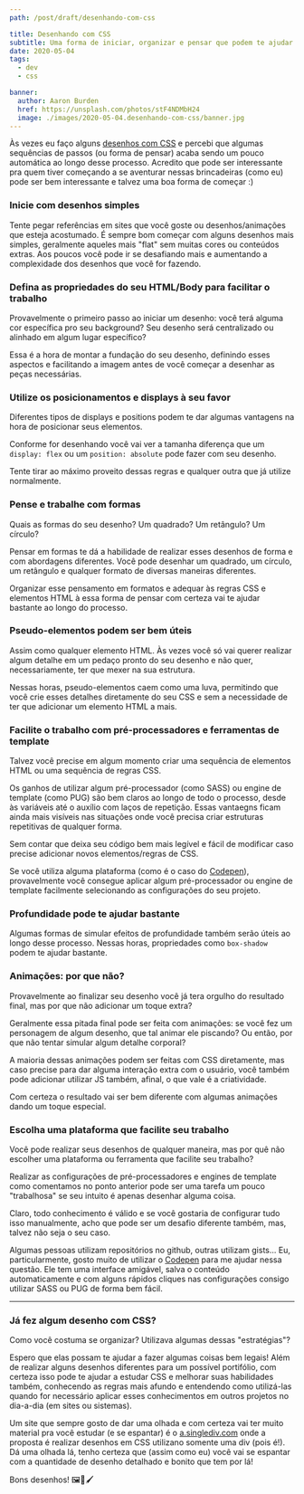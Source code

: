 ```yaml
---
path: /post/draft/desenhando-com-css

title: Desenhando com CSS
subtitle: Uma forma de iniciar, organizar e pensar que podem te ajudar a chegar em alguns resultados bem legais
date: 2020-05-04
tags:
  - dev
  - css

banner:
  author: Aaron Burden
  href: https://unsplash.com/photos/stF4NDMbH24
  image: ./images/2020-05-04.desenhando-com-css/banner.jpg
---
```


Às vezes eu faço alguns [desenhos com CSS](https://codepen.io/gabrieluizramos) e percebi que algumas sequências de passos (ou forma de pensar) acaba sendo um pouco automática ao longo desse processo. Acredito que pode ser interessante pra quem tiver começando a se aventurar nessas brincadeiras (como eu) pode ser bem interessante e talvez uma boa forma de começar :)

### Inicie com desenhos simples
Tente pegar referências em sites que você goste ou desenhos/animações que esteja acostumado. É sempre bom começar com alguns desenhos mais simples, geralmente aqueles mais "flat" sem muitas cores ou conteúdos extras. Aos poucos você pode ir se desafiando mais e aumentando a complexidade dos desenhos que você for fazendo.

### Defina as propriedades do seu HTML/Body para facilitar o trabalho
Provavelmente o primeiro passo ao iniciar um desenho: você terá alguma cor específica pro seu background? Seu desenho será centralizado ou alinhado em algum lugar específico?

Essa é a hora de montar a fundação do seu desenho, definindo esses aspectos e facilitando a imagem antes de você começar a desenhar as peças necessárias.

### Utilize os posicionamentos e displays à seu favor
Diferentes tipos de displays e positions podem te dar algumas vantagens na hora de posicionar seus elementos.

Conforme for desenhando você vai ver a tamanha diferença que um `display: flex` ou um `position: absolute` pode fazer com seu desenho.

Tente tirar ao máximo proveito dessas regras e qualquer outra que já utilize normalmente.

### Pense e trabalhe com formas
Quais as formas do seu desenho? Um quadrado? Um retângulo? Um círculo?

Pensar em formas te dá a habilidade de realizar esses desenhos de forma e com abordagens diferentes. Você pode desenhar um quadrado, um círculo, um retângulo e qualquer formato de diversas maneiras diferentes.

Organizar esse pensamento em formatos e adequar às regras CSS e elementos HTML à essa forma de pensar com certeza vai te ajudar bastante ao longo do processo.

### Pseudo-elementos podem ser bem úteis
Assim como qualquer elemento HTML. Às vezes você só vai querer realizar algum detalhe em um pedaço pronto do seu desenho e não quer, necessariamente, ter que mexer na sua estrutura.

Nessas horas, pseudo-elementos caem como uma luva, permitindo que você crie esses detalhes diretamente do seu CSS e sem a necessidade de ter que adicionar um elemento HTML a mais.

### Facilite o trabalho com pré-processadores e ferramentas de template
Talvez você precise em algum momento criar uma sequência de elementos HTML ou uma sequência de regras CSS.

Os ganhos de utilizar algum pré-processador (como SASS) ou engine de template (como PUG) são bem claros ao longo de todo o processo, desde às variáveis até o auxílio com laços de repetição. Essas vantaegns ficam ainda mais visíveis nas situações onde você precisa criar estruturas repetitivas de qualquer forma.

Sem contar que deixa seu código bem mais legível e fácil de modificar caso precise adicionar novos elementos/regras de CSS.

Se você utiliza alguma plataforma (como é o caso do [Codepen](https://codepen.io/gabrieluizramos)), provavelmente você consegue aplicar algum pré-processador ou engine de template facilmente selecionando as configurações do seu projeto.

### Profundidade pode te ajudar bastante
Algumas formas de simular efeitos de profundidade também serão úteis ao longo desse processo. Nessas horas, propriedades como `box-shadow` podem te ajudar bastante.

### Animações: por que não?
Provavelmente ao finalizar seu desenho você já tera orgulho do resultado final, mas por que não adicionar um toque extra?

Geralmente essa pitada final pode ser feita com animações: se você fez um personagem de algum desenho, que tal animar ele piscando? Ou então, por que não tentar simular algum detalhe corporal?

A maioria dessas animações podem ser feitas com CSS diretamente, mas caso precise para dar alguma interação extra com o usuário, você também pode adicionar utilizar JS também, afinal, o que vale é a criatividade.

Com certeza o resultado vai ser bem diferente com algumas animações dando um toque especial.

### Escolha uma plataforma que facilite seu trabalho
Você pode realizar seus desenhos de qualquer maneira, mas por quê não escolher uma plataforma ou ferramenta que facilite seu trabalho?

Realizar as configurações de pré-processadores e engines de template como comentamos no ponto anterior pode ser uma tarefa um pouco "trabalhosa" se seu intuito é apenas desenhar alguma coisa.

Claro, todo conhecimento é válido e se você gostaria de configurar tudo isso manualmente, acho que pode ser um desafio diferente também, mas, talvez não seja o seu caso.

Algumas pessoas utilizam repositórios no github, outras utilizam gists... Eu, particularmente, gosto muito de utilizar o [Codepen](https://codepen.io/gabrieluizramos) para me ajudar nessa questão. Ele tem uma interface amigável, salva o conteúdo automaticamente e com alguns rápidos cliques nas configurações consigo utilizar SASS ou PUG de forma bem fácil.

---

### Já fez algum desenho com CSS?

Como você costuma se organizar? Utilizava algumas dessas "estratégias"?

Espero que elas possam te ajudar a fazer algumas coisas bem legais! Além de realizar alguns desenhos diferentes para um possível portifólio, com certeza isso pode te ajudar a estudar CSS e melhorar suas habilidades também, conhecendo as regras mais afundo e entendendo como utilizá-las quando for necessário aplicar esses conhecimentos em outros projetos no dia-a-dia (em sites ou sistemas).

Um site que sempre gosto de dar uma olhada e com certeza vai ter muito material pra você estudar (e se espantar) é o [a.singlediv.com](https://a.singlediv.com/) onde a proposta é realizar desenhos em CSS utilizano somente uma div (pois é!). Dá uma olhada lá, tenho certeza que (assim como eu) você vai se espantar com a quantidade de desenho detalhado e bonito que tem por lá!

Bons desenhos! 🖼🎨🖌
